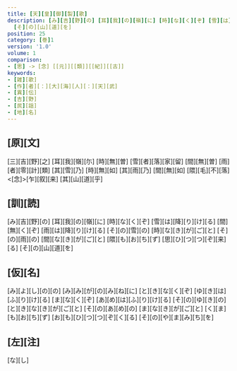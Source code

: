 ```yaml
---
title: [天][皇][御][製][歌]
description: [み][吉][野][の] [耳][我][の][嶺][に] [時][な][く][ぞ] [雪][は][降][り][け][る] [間][無][く][ぞ] [雨][は][降][り][け][る] [そ][の][雪][の] [時][な][き][が][ご][と] [そ][の][雨][の] [間][な][き][が][ご][と] [隈][も][お][ち][ず] [思][ひ][つ][つ][ぞ][来][る]
  [そ][の][山][道][を]
position: 25
category: [巻]1
version: '1.0'
volume: 1
comparison:
- [思] -> [念] [[元]][[類]][[紀]][[古]]
keywords:
- [雑][歌]
- [作][者][：][大][海][人][：][天][武]
- [異][伝]
- [吉][野]
- [民][謡]
- [地][名]
---
```


## [原][文]

[三][吉][野][之] [耳][我][嶺][尓] [時][無][曽] [雪][者][落][家][留] [間][無][曽] [雨][者][零][計][類] [其][雪][乃] [時][無][如] [其][雨][乃] [間][無][如] [隈][毛][不][落] <[念]>[乍][叙][来] [其][山][道][乎]

## [訓][読]

[み][吉][野][の] [耳][我][の][嶺][に] [時][な][く][ぞ] [雪][は][降][り][け][る] [間][無][く][ぞ] [雨][は][降][り][け][る] [そ][の][雪][の] [時][な][き][が][ご][と] [そ][の][雨][の] [間][な][き][が][ご][と] [隈][も][お][ち][ず] [思][ひ][つ][つ][ぞ][来][る] [そ][の][山][道][を]

## [仮][名]

[み][よ][し][の][の] [み][み][が][の][み][ね][に] [と][き][な][く][ぞ] [ゆ][き][は][ふ][り][け][る] [ま][な][く][ぞ] [あ][め][は][ふ][り][け][る] [そ][の][ゆ][き][の] [と][き][な][き][が][ご][と] [そ][の][あ][め][の] [ま][な][き][が][ご][と] [く][ま][も][お][ち][ず] [お][も][ひ][つ][つ][ぞ][く][る] [そ][の][や][ま][み][ち][を]

## [左][注]

[な][し]
